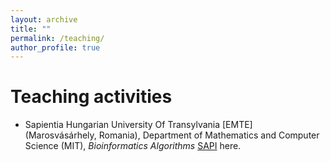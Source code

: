 ```yaml
---
layout: archive
title: ""
permalink: /teaching/
author_profile: true
---
```


Teaching activities
======
* Sapientia Hungarian University Of Transylvania [EMTE] (Marosvásárhely, Romania), Department of Mathematics and Computer Science (MIT), _Bioinformatics Algorithms_ <a target="_new" href="https://ms.sapientia.ro/"> SAPI</a> here.
